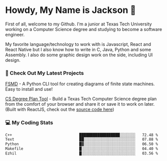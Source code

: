# Howdy, My Name is Jackson 🤠

First of all, welcome to my Github. I'm a junior at Texas Tech University working on a Computer Science degree and studying to become a software engineer.

My favorite language/technology to work with is Javascript, React and React Native but I also know how to write in C, Java, Python and some Assembly. 
I also do some graphic design work on the side, including UI design.

### 🔨 Check Out My Latest Projects
[FSMD](https://github.com/jaxcksn/FSMD) - A Python CLI tool for creating diagrams of finite state machines. Easy to install and use!

[CS Degree Plan Tool](https://csplan.jaxcksn.dev/) - Build a Texas Tech Computer Science degree plan from the comfort of your browser and share it or save it to work on later. (Built with ReactJS, check out the [source code here](https://github.com/jaxcksn/CompSciDegreePlan))

<!---
jaxcksn/jaxcksn is a ✨ special ✨ repository because its `README.md` (this file) appears on your GitHub profile.
You can click the Preview link to take a look at your changes.
--->

### 💻 My Coding Stats
<!--START_SECTION:waka-->

```txt
C++                              ██████████████████░░░░░░░   72.48 %
Text                             ██░░░░░░░░░░░░░░░░░░░░░░░   07.88 %
Python                           █▓░░░░░░░░░░░░░░░░░░░░░░░   06.50 %
Makefile                         █░░░░░░░░░░░░░░░░░░░░░░░░   04.40 %
Ezhil                            █░░░░░░░░░░░░░░░░░░░░░░░░   03.56 %
```

<!--END_SECTION:waka-->
